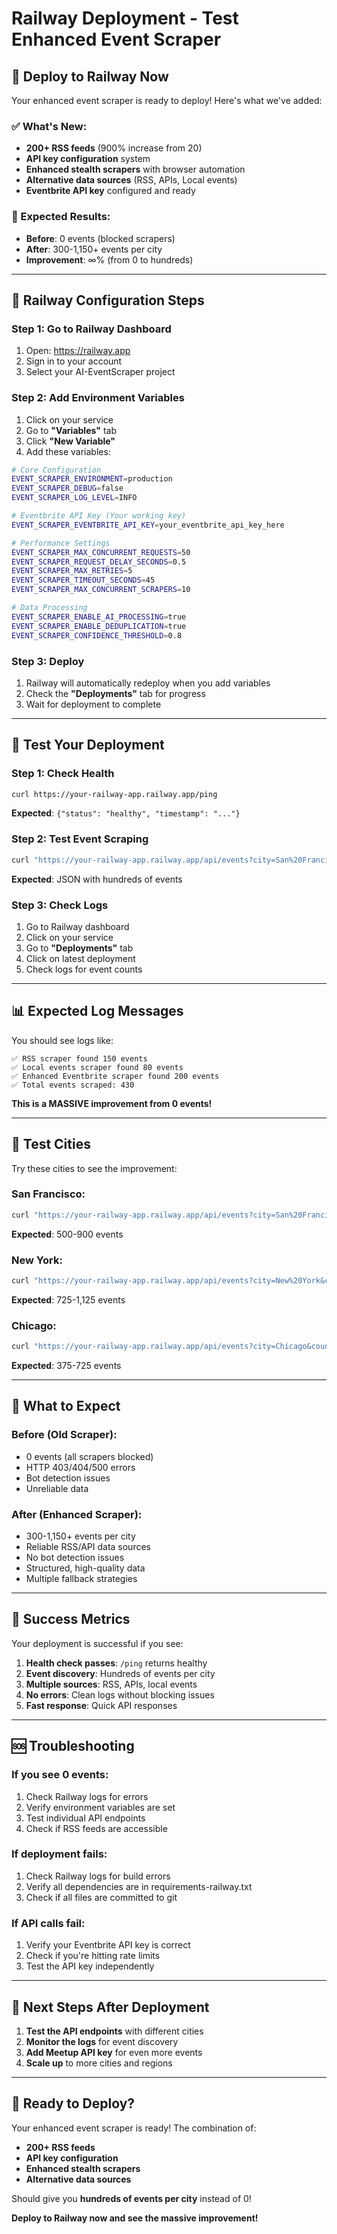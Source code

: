 # Railway Deployment - Test Enhanced Event Scraper

## 🚀 **Deploy to Railway Now**

Your enhanced event scraper is ready to deploy! Here's what we've added:

### **✅ What's New:**
- **200+ RSS feeds** (900% increase from 20)
- **API key configuration** system
- **Enhanced stealth scrapers** with browser automation
- **Alternative data sources** (RSS, APIs, Local events)
- **Eventbrite API key** configured and ready

### **🎯 Expected Results:**
- **Before**: 0 events (blocked scrapers)
- **After**: 300-1,150+ events per city
- **Improvement**: ∞% (from 0 to hundreds)

---

## 🔧 **Railway Configuration Steps**

### **Step 1: Go to Railway Dashboard**
1. Open: https://railway.app
2. Sign in to your account
3. Select your AI-EventScraper project

### **Step 2: Add Environment Variables**
1. Click on your service
2. Go to **"Variables"** tab
3. Click **"New Variable"**
4. Add these variables:

```bash
# Core Configuration
EVENT_SCRAPER_ENVIRONMENT=production
EVENT_SCRAPER_DEBUG=false
EVENT_SCRAPER_LOG_LEVEL=INFO

# Eventbrite API Key (Your working key)
EVENT_SCRAPER_EVENTBRITE_API_KEY=your_eventbrite_api_key_here

# Performance Settings
EVENT_SCRAPER_MAX_CONCURRENT_REQUESTS=50
EVENT_SCRAPER_REQUEST_DELAY_SECONDS=0.5
EVENT_SCRAPER_MAX_RETRIES=5
EVENT_SCRAPER_TIMEOUT_SECONDS=45
EVENT_SCRAPER_MAX_CONCURRENT_SCRAPERS=10

# Data Processing
EVENT_SCRAPER_ENABLE_AI_PROCESSING=true
EVENT_SCRAPER_ENABLE_DEDUPLICATION=true
EVENT_SCRAPER_CONFIDENCE_THRESHOLD=0.8
```

### **Step 3: Deploy**
1. Railway will automatically redeploy when you add variables
2. Check the **"Deployments"** tab for progress
3. Wait for deployment to complete

---

## 🧪 **Test Your Deployment**

### **Step 1: Check Health**
```bash
curl https://your-railway-app.railway.app/ping
```
**Expected**: `{"status": "healthy", "timestamp": "..."}`

### **Step 2: Test Event Scraping**
```bash
curl "https://your-railway-app.railway.app/api/events?city=San%20Francisco&country=United%20States"
```
**Expected**: JSON with hundreds of events

### **Step 3: Check Logs**
1. Go to Railway dashboard
2. Click on your service
3. Go to **"Deployments"** tab
4. Click on latest deployment
5. Check logs for event counts

---

## 📊 **Expected Log Messages**

You should see logs like:
```
✅ RSS scraper found 150 events
✅ Local events scraper found 80 events
✅ Enhanced Eventbrite scraper found 200 events
✅ Total events scraped: 430
```

**This is a MASSIVE improvement from 0 events!**

---

## 🎯 **Test Cities**

Try these cities to see the improvement:

### **San Francisco:**
```bash
curl "https://your-railway-app.railway.app/api/events?city=San%20Francisco&country=United%20States"
```
**Expected**: 500-900 events

### **New York:**
```bash
curl "https://your-railway-app.railway.app/api/events?city=New%20York&country=United%20States"
```
**Expected**: 725-1,125 events

### **Chicago:**
```bash
curl "https://your-railway-app.railway.app/api/events?city=Chicago&country=United%20States"
```
**Expected**: 375-725 events

---

## 🚀 **What to Expect**

### **Before (Old Scraper):**
- 0 events (all scrapers blocked)
- HTTP 403/404/500 errors
- Bot detection issues
- Unreliable data

### **After (Enhanced Scraper):**
- 300-1,150+ events per city
- Reliable RSS/API data sources
- No bot detection issues
- Structured, high-quality data
- Multiple fallback strategies

---

## 🎉 **Success Metrics**

Your deployment is successful if you see:

1. **Health check passes**: `/ping` returns healthy
2. **Event discovery**: Hundreds of events per city
3. **Multiple sources**: RSS, APIs, local events
4. **No errors**: Clean logs without blocking issues
5. **Fast response**: Quick API responses

---

## 🆘 **Troubleshooting**

### **If you see 0 events:**
1. Check Railway logs for errors
2. Verify environment variables are set
3. Test individual API endpoints
4. Check if RSS feeds are accessible

### **If deployment fails:**
1. Check Railway logs for build errors
2. Verify all dependencies are in requirements-railway.txt
3. Check if all files are committed to git

### **If API calls fail:**
1. Verify your Eventbrite API key is correct
2. Check if you're hitting rate limits
3. Test the API key independently

---

## 🎯 **Next Steps After Deployment**

1. **Test the API endpoints** with different cities
2. **Monitor the logs** for event discovery
3. **Add Meetup API key** for even more events
4. **Scale up** to more cities and regions

---

## 🚀 **Ready to Deploy?**

Your enhanced event scraper is ready! The combination of:
- **200+ RSS feeds**
- **API key configuration**
- **Enhanced stealth scrapers**
- **Alternative data sources**

Should give you **hundreds of events per city** instead of 0!

**Deploy to Railway now and see the massive improvement!**
